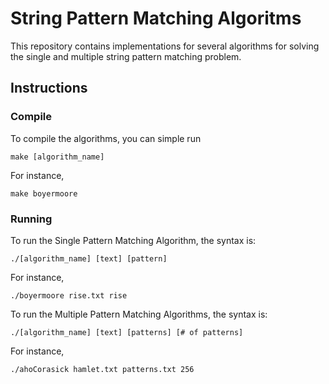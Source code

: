 # String Pattern Matching Algoritms
This repository contains implementations for several algorithms for solving the single and multiple string pattern matching problem. 

## Instructions

### Compile
To compile the algorithms, you can simple run
```
make [algorithm_name]
```
For instance,
```
make boyermoore
```

### Running 
To run the Single Pattern Matching Algorithm, the syntax is:
```
./[algorithm_name] [text] [pattern]
```
For instance,
```
./boyermoore rise.txt rise
```
To run the Multiple Pattern Matching Algorithms, the syntax is:
```
./[algorithm_name] [text] [patterns] [# of patterns]
```
For instance,
```
./ahoCorasick hamlet.txt patterns.txt 256
```